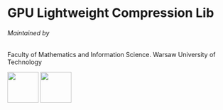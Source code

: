 # GPU Lightweight Compression Lib

###### Maintained by 
Faculty of Mathematics and Information Science. Warsaw University of Technology


<img src="https://mis-wut.github.io/gpu_lwcompression_lib/logo.png" width="70" height="70" />  <img src="https://mis-wut.github.io/gpu_lwcompression_lib/wut-logo.jpg" width="70" height="70" /> 
